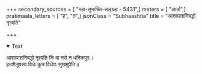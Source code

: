 +++
secondary_sources = [ "महा-सुभाषित-सङ्ग्रहः - 5431",]
meters = [ "आर्या",]
pratimaala_letters = [ "ह", "त",]
jsonClass = "Subhaashita"
title = "आशापाशनिबद्धो नृत्यति"

+++

<details open><summary>Text</summary>

आशापाशनिबद्धो नृत्यति किं वा नरो न धनिकपुरः।  
हतशैलूषस्य विधेः कुत्र विधेयः सुखमुपैति॥
</details>
